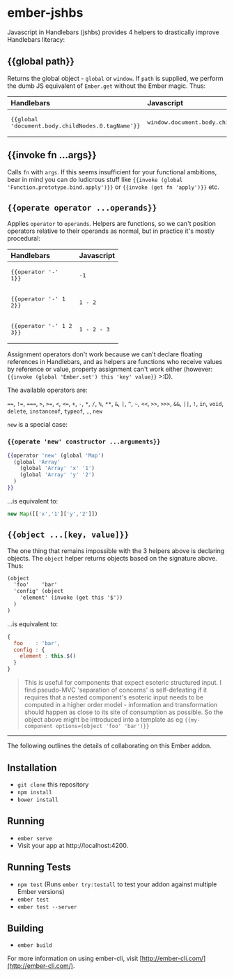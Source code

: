 # ember-jshbs

Javascript in Handlebars (jshbs) provides 4 helpers to drastically improve Handlebars literacy:

## {{global path}}

Returns the global object - `global` or `window`. If `path` is supplied, we perform the dumb JS equivalent of `Ember.get` without the Ember magic. Thus:

| Handlebars | Javascript |
| :--- | :--- |
| <pre lang="hbs">{{global 'document.body.childNodes.0.tagName'}}</pre> | <pre land="js">window.document.body.childNodes.0.tagName</pre> |

## {{invoke fn ...args}}

Calls `fn` with `args`. If this seems insufficient for your functional ambitions, bear in mind you can do ludicrous stuff like `{{invoke (global 'Function.prototype.bind.apply')}}` or `{{invoke (get fn 'apply')}}` etc.

## `{{operate operator ...operands}}`

Applies `operator` to `operands`. Helpers are functions, so we can't position operators relative to their operands as normal, but in practice it's mostly procedural:

| Handlebars | Javascript |
| :--- | :--- |
| <pre lang="hbs">{{operator '-' 1}}</pre> | <pre land="js">-1</pre> |
| <pre lang="hbs">{{operator '-' 1 2}}</pre> | <pre land="js">1 - 2</pre> |
| <pre lang="hbs">{{operator '-' 1 2 3}}</pre> | <pre land="js">1 - 2 - 3</pre> |

Assignment operators don't work because we can't declare floating references in Handlebars, and as helpers are functions who receive values by reference or value, property assignment can't work either (however: `{{invoke (global 'Ember.set') this 'key' value}}` >:D).

The available operators are:

 `==`, `!=`, `===`, `>`, `>=`, `<`, `<=`, `+`, `-`, `*`, `/`, `%`, `**`, `&`, `|`, `^`, `~`, `<<`, `>>`, `>>>`, `&&`, `||`, `!`, `in`, `void`, `delete`, `instanceof`, `typeof`, `,`, `new`

`new` is a special case:

### `{{operate 'new' constructor ...arguments}}`

```hbs
{{operator 'new' (global 'Map')
  (global 'Array'
    (global 'Array' 'x' '1')
    (global 'Array' 'y' '2')
  )
}}
```
...is equivalent to:
```js
new Map([['x','1']['y','2']])
```

## `{{object ...[key, value]}}`

The one thing that remains impossible with the 3 helpers above is declaring objects. The `object` helper returns objects based on the signature above. Thus:

```hbs
(object
  'foo'    'bar'
  'config' (object
    'element' (invoke (get this '$'))
  )
)
```
...is equivalent to:
```js
{
  foo    : 'bar',
  config : {
    element : this.$()
  }
}
```

> This is useful for components that expect esoteric structured input. I find pseudo-MVC 'separation of concerns' is self-defeating if it requires that a nested component's esoteric input needs to be computed in a higher order model - information and transformation should happen as close to its site of consumption as possible. So the object above might be introduced into a template as eg `{{my-component options=(object 'foo' 'bar')}}`

***

The following outlines the details of collaborating on this Ember addon.

## Installation

* `git clone` this repository
* `npm install`
* `bower install`

## Running

* `ember serve`
* Visit your app at http://localhost:4200.

## Running Tests

* `npm test` (Runs `ember try:testall` to test your addon against multiple Ember versions)
* `ember test`
* `ember test --server`

## Building

* `ember build`

For more information on using ember-cli, visit [http://ember-cli.com/](http://ember-cli.com/).
